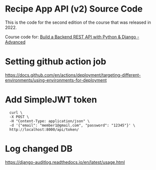 # Recipe App API (v2) Source Code

This is the code for the second edition of the course that was released in 2022.

Course code for: [Build a Backend REST API with Python &amp; Django - Advanced](https://londonapp.dev/c2)


# Setting github action job
https://docs.github.com/en/actions/deployment/targeting-different-environments/using-environments-for-deployment


# Add SimpleJWT token
```
  curl \
  -X POST \
  -H "Content-Type: application/json" \
  -d '{"email": "member1@gmail.com", "password": "12345"}' \
  http://localhost:8000/api/token/
```


# Log changed DB
https://django-auditlog.readthedocs.io/en/latest/usage.html
